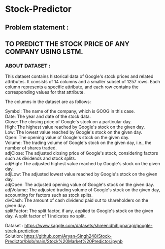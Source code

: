 # Stock-Predictor
## Problem statement :

## TO PREDICT THE STOCK PRICE OF ANY COMPANY USING LSTM.
### ABOUT DATASET :
This dataset contains historical data of Google's stock prices and related attributes. It consists of 14 columns and a smaller subset of 1257 rows. Each column represents a specific attribute, and each row contains the corresponding values for that attribute.

The columns in the dataset are as follows:

Symbol: The name of the company, which is GOOG in this case.             
Date: The year and date of the stock data.                                  
Close: The closing price of Google's stock on a particular day.                               
High: The highest value reached by Google's stock on the given day.                        
Low: The lowest value reached by Google's stock on the given day.                                
Open: The opening value of Google's stock on the given day.                                                 
Volume: The trading volume of Google's stock on the given day, i.e., the number of shares traded.                                              
adjClose: The adjusted closing price of Google's stock, considering factors such as dividends and stock splits.                              
adjHigh: The adjusted highest value reached by Google's stock on the given day.                                          
adjLow: The adjusted lowest value reached by Google's stock on the given day.                                          
adjOpen: The adjusted opening value of Google's stock on the given day.                                    
adjVolume: The adjusted trading volume of Google's stock on the given day, accounting for factors such as stock splits.                         
divCash: The amount of cash dividend paid out to shareholders on the given day.                                   
splitFactor: The split factor, if any, applied to Google's stock on the given day. A split factor of 1 indicates no split.                           


Dataset : https://www.kaggle.com/datasets/shreenidhihipparagi/google-stock-prediction                      
Solution:        https://github.com/Aryan-Singh248/Stock-Predictor/blob/main/Stock%20Market%20Predictor.ipynb

